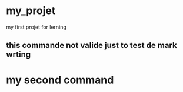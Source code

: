 # my_projet
my first projet for lerning
## this commande not valide just to test de mark wrting
# my second command

